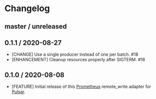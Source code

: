 # Changelog

## master / unreleased

## 0.1.1 / 2020-08-27

* [CHANGE] Use a single producer instead of one per batch. #18
* [ENHANCEMENT] Cleanup resources properly after SIGTERM. #18

## 0.1.0 / 2020-08-08

* [FEATURE] Initial release of this [Prometheus] remote_write adapter for [Pulsar].


[Prometheus]:https://prometheus.io
[Pulsar]:https://pulsar.apache.org
